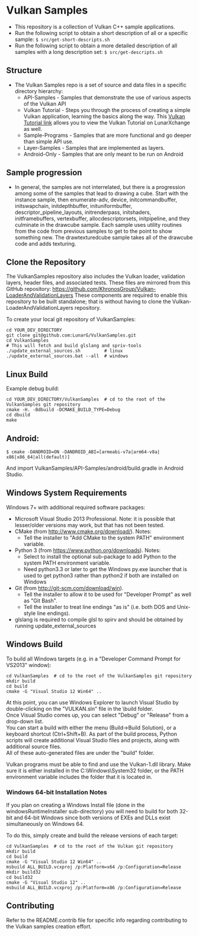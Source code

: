 # Vulkan Samples
  - This repository is a collection of Vulkan C++ sample applications.
  - Run the following script to obtain a short description of all or a 
    specific sample:
    `$ src/get-short-descripts.sh`
  - Run the following script to obtain a more detailed description of all
    samples with a long description set:
    `$ src/get-descripts.sh`

## Structure
  - The Vulkan Samples repo is a set of source and data files in a specific
    directory hierarchy:
      - API-Samples - Samples that demonstrate the use of various aspects of the
        Vulkan API
      - Vulkan Tutorial - Steps you through the process of creating a simple Vulkan application, learning the basics along the way. This [Vulkan Tutorial link](https://vulkan.lunarg.com/doc/sdk/latest/windows/tutorial/html/index.html) allows you to view the Vulkan Tutorial on LunarXchange as well. 
      - Sample-Programs - Samples that are more functional and go deeper than simple API use.
      - Layer-Samples - Samples that are implemented as layers.
      - Android-Only - Samples that are only meant to be run on Android

## Sample progression
  - In general, the samples are not interrelated, but there is a progression
      among some of the samples that lead to drawing a cube.  Start with the
      instance sample, then enumerate-adv, device, initcommandbuffer, initswapchain, initdepthbuffer,
      inituniformbuffer, descriptor_pipeline_layouts, initrenderpass, initshaders,
      initframebuffers, vertexbuffer, allocdescriptorsets, initpipeline, and they
      culminate in the drawcube sample.  Each sample uses utility routines from
      the code from previous samples to get to the point to show something new.
      The drawtexturedcube sample takes all of the drawcube code and adds texturing.

## Clone the Repository

The VulkanSamples repository also includes the Vulkan loader, validation layers, header files, and associated tests.
These files are mirrored from this GitHub repository:
https://github.com/KhronosGroup/Vulkan-LoaderAndValidationLayers
These components are required to enable this repository to be built standalone; that is without having to clone the Vulkan-LoaderAndValidationLayers repository.

To create your local git repository of VulkanSamples:
```
cd YOUR_DEV_DIRECTORY
git clone git@github.com:LunarG/VulkanSamples.git
cd VulkanSamples
# This will fetch and build glslang and spriv-tools
./update_external_sources.sh         # linux
./update_external_sources.bat --all  # windows
```
## Linux Build

Example debug build:
```
cd YOUR_DEV_DIRECTORY/VulkanSamples  # cd to the root of the VulkanSamples git repository
cmake -H. -Bdbuild -DCMAKE_BUILD_TYPE=Debug
cd dbuild
make
```
## Android:

```
$ cmake -DANDROID=ON -DANDROID_ABI=[armeabi-v7a|arm64-v8a| x86|x86_64|all(default)]
```
And import VulkanSamples/API-Samples/android/build.gradle in Android Studio.

## Windows System Requirements

Windows 7+ with additional required software packages:

- Microsoft Visual Studio 2013 Professional.  Note: it is possible that lesser/older versions may work, but that has not been tested.
- CMake (from http://www.cmake.org/download/).  Notes:
  - Tell the installer to "Add CMake to the system PATH" environment variable.
- Python 3 (from https://www.python.org/downloads).  Notes:
  - Select to install the optional sub-package to add Python to the system PATH environment variable.
  - Need python3.3 or later to get the Windows py.exe launcher that is used to get python3 rather than python2 if both are installed on Windows
- Git (from http://git-scm.com/download/win).
  - Tell the installer to allow it to be used for "Developer Prompt" as well as "Git Bash".
  - Tell the installer to treat line endings "as is" (i.e. both DOS and Unix-style line endings).
- glslang is required to compile glsl to spirv and should be obtained by running update_external_sources

## Windows Build

To build all Windows targets (e.g. in a "Developer Command Prompt for VS2013" window):
```
cd VulkanSamples  # cd to the root of the VulkanSamples git repository
mkdir build
cd build
cmake -G "Visual Studio 12 Win64" ..
```

At this point, you can use Windows Explorer to launch Visual Studio by double-clicking on the "VULKAN.sln" file in the \build folder.  
Once Visual Studio comes up, you can select "Debug" or "Release" from a drop-down list.  
You can start a build with either the menu (Build->Build Solution), or a keyboard shortcut (Ctrl+Shift+B).
As part of the build process, Python scripts will create additional Visual Studio files and projects,
along with additional source files.  
All of these auto-generated files are under the "build" folder.

Vulkan programs must be able to find and use the Vulkan-1.dll library.
Make sure it is either installed in the C:\Windows\System32 folder,
or the PATH environment variable includes the folder that it is located in.

### Windows 64-bit Installation Notes
If you plan on creating a Windows Install file (done in the windowsRuntimeInstaller sub-directory) you will need to build for both 32-bit and 64-bit Windows since both versions of EXEs and DLLs exist simultaneously on Windows 64.

To do this, simply create and build the release versions of each target:
```
cd VulkanSamples  # cd to the root of the Vulkan git repository
mkdir build
cd build
cmake -G "Visual Studio 12 Win64" ..
msbuild ALL_BUILD.vcxproj /p:Platform=x64 /p:Configuration=Release
mkdir build32
cd build32
cmake -G "Visual Studio 12" ..
msbuild ALL_BUILD.vcxproj /p:Platform=x86 /p:Configuration=Release
```
## Contributing
  Refer to the README.contrib file for specific info regarding contributing to
  the Vulkan samples creation effort.
